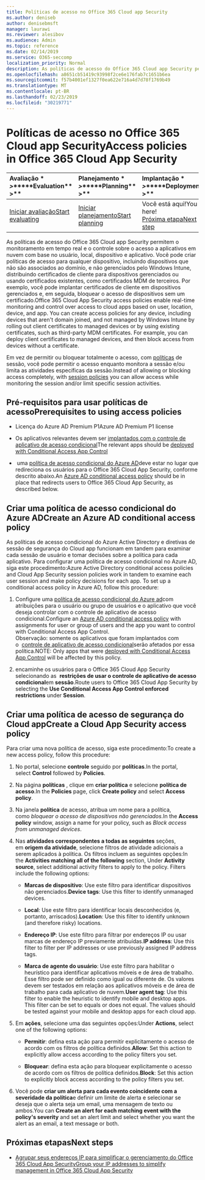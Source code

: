 ```yaml
---
title: Políticas de acesso no Office 365 Cloud app Security
ms.author: deniseb
author: denisebmsft
manager: laurawi
ms.reviewer: alesibov
ms.audience: Admin
ms.topic: reference
ms.date: 02/14/2019
ms.service: O365-seccomp
localization_priority: Normal
description: As políticas de acesso do Office 365 Cloud app Security permitem o monitoramento em tempo real e o controle sobre o acesso a aplicativos em nuvem com base no usuário, local, dispositivo e aplicativo. Você pode criar políticas de acesso para qualquer dispositivo, incluindo dispositivos que não são associados ao domínio, e não gerenciados pelo Windows Intune, distribuindo certificados de cliente para dispositivos gerenciados ou usando certificados existentes, como certificados MDM de terceiros. Por exemplo, você pode implantar certificados de cliente em dispositivos gerenciados e, em seguida, bloquear o acesso de dispositivos sem um certificado.
ms.openlocfilehash: a8651cb51419c93998f2ce6e176fab7c1651b6ea
ms.sourcegitcommit: f57b4001ef1327f0ea622e716a4d7d78f1769b49
ms.translationtype: MT
ms.contentlocale: pt-BR
ms.lasthandoff: 02/23/2019
ms.locfileid: "30219771"
---
```

# <a name="access-policies-in-office-365-cloud-app-security"></a><span data-ttu-id="30db2-105">Políticas de acesso no Office 365 Cloud app Security</span><span class="sxs-lookup"><span data-stu-id="30db2-105">Access policies in Office 365 Cloud App Security</span></span>

|<span data-ttu-id="30db2-106">Avaliação \* *\>*\*</span><span class="sxs-lookup"><span data-stu-id="30db2-106">\*\*\*\*Evaluation\*\* \>\*\*</span></span>|<span data-ttu-id="30db2-107">Planejamento \* *\>*\*</span><span class="sxs-lookup"><span data-stu-id="30db2-107">\*\*\*\*Planning\*\* \>\*\*</span></span>|<span data-ttu-id="30db2-108">Implantação \* *\>*\*</span><span class="sxs-lookup"><span data-stu-id="30db2-108">\*\*\*\*Deployment\*\* \>\*\*</span></span>|<span data-ttu-id="30db2-109">Utilização \* \* \*</span><span class="sxs-lookup"><span data-stu-id="30db2-109">\*\*\*\*Utilization\*\*\*\*</span></span>|
|:-----|:-----|:-----|:-----|
|[<span data-ttu-id="30db2-110">Iniciar avaliação</span><span class="sxs-lookup"><span data-stu-id="30db2-110">Start evaluating</span></span>](office-365-cas-overview.md) <br/> |[<span data-ttu-id="30db2-111">Iniciar planejamento</span><span class="sxs-lookup"><span data-stu-id="30db2-111">Start planning</span></span>](get-ready-for-office-365-cas.md) <br/> |<span data-ttu-id="30db2-112">Você está aqui!</span><span class="sxs-lookup"><span data-stu-id="30db2-112">You are here!</span></span>  <br/> [<span data-ttu-id="30db2-113">Próxima etapa</span><span class="sxs-lookup"><span data-stu-id="30db2-113">Next step</span></span>](group-your-ip-addresses-in-ocas.md) <br/> |[<span data-ttu-id="30db2-114">Começar a usar</span><span class="sxs-lookup"><span data-stu-id="30db2-114">Start utilizing</span></span>](utilization-activities-for-ocas.md) <br/> |

<span data-ttu-id="30db2-p102">As políticas de acesso do Office 365 Cloud app Security permitem o monitoramento em tempo real e o controle sobre o acesso a aplicativos em nuvem com base no usuário, local, dispositivo e aplicativo. Você pode criar políticas de acesso para qualquer dispositivo, incluindo dispositivos que não são associados ao domínio, e não gerenciados pelo Windows Intune, distribuindo certificados de cliente para dispositivos gerenciados ou usando certificados existentes, como certificados MDM de terceiros. Por exemplo, você pode implantar certificados de cliente em dispositivos gerenciados e, em seguida, bloquear o acesso de dispositivos sem um certificado.</span><span class="sxs-lookup"><span data-stu-id="30db2-p102">Office 365 Cloud App Security access policies enable real-time monitoring and control over access to cloud apps based on user, location, device, and app. You can create access policies for any device, including devices that aren't domain joined, and not managed by Windows Intune by rolling out client certificates to managed devices or by using existing certificates, such as third-party MDM certificates. For example, you can deploy client certificates to managed devices, and then block access from devices without a certificate.</span></span>

<span data-ttu-id="30db2-118">Em vez de permitir ou bloquear totalmente o acesso, com [políticas](ocas-session-policies.md) de sessão, você pode permitir o acesso enquanto monitora a sessão e/ou limita as atividades específicas da sessão.</span><span class="sxs-lookup"><span data-stu-id="30db2-118">Instead of allowing or blocking access completely, with [session policies](ocas-session-policies.md) you can allow access while monitoring the session and/or limit specific session activities.</span></span>

## <a name="prerequisites-to-using-access-policies"></a><span data-ttu-id="30db2-119">Pré-requisitos para usar políticas de acesso</span><span class="sxs-lookup"><span data-stu-id="30db2-119">Prerequisites to using access policies</span></span>

- <span data-ttu-id="30db2-120">Licença do Azure AD Premium P1</span><span class="sxs-lookup"><span data-stu-id="30db2-120">Azure AD Premium P1 license</span></span>

- <span data-ttu-id="30db2-121">Os aplicativos relevantes devem ser [implantados com o controle de aplicativo de acesso condicional](https://docs.microsoft.com/en-us/cloud-app-security/proxy-deployment-aad)</span><span class="sxs-lookup"><span data-stu-id="30db2-121">The relevant apps should be [deployed with Conditional Access App Control](https://docs.microsoft.com/en-us/cloud-app-security/proxy-deployment-aad)</span></span>

- <span data-ttu-id="30db2-122"> uma [política de acesso condicional do Azure AD](https://docs.microsoft.com/azure/active-directory/active-directory-conditional-access-azure-portal)deve estar no lugar que redireciona os usuários para o Office 365 Cloud App Security, conforme descrito abaixo.</span><span class="sxs-lookup"><span data-stu-id="30db2-122">An [Azure AD conditional access policy](https://docs.microsoft.com/azure/active-directory/active-directory-conditional-access-azure-portal) should be in place that redirects users to Office 365 Cloud App Security, as described below.</span></span>

## <a name="create-an-azure-ad-conditional-access-policy"></a><span data-ttu-id="30db2-123">Criar uma política de acesso condicional do Azure AD</span><span class="sxs-lookup"><span data-stu-id="30db2-123">Create an Azure AD conditional access policy</span></span>

<span data-ttu-id="30db2-p103">As políticas de acesso condicional do Azure Active Directory e diretivas de sessão de segurança do Cloud app funcionam em tandem para examinar cada sessão de usuário e tomar decisões sobre a política para cada aplicativo. Para configurar uma política de acesso condicional no Azure AD, siga este procedimento:</span><span class="sxs-lookup"><span data-stu-id="30db2-p103">Azure Active Directory conditional access policies and Cloud App Security session policies work in tandem to examine each user session and make policy decisions for each app. To set up a conditional access policy in Azure AD, follow this procedure:</span></span>

1. <span data-ttu-id="30db2-126">Configure uma [política de acesso condicional do Azure ad](https://docs.microsoft.com/azure/active-directory/active-directory-conditional-access-azure-portal)com atribuições para o usuário ou grupo de usuários e o aplicativo que você deseja controlar com o controle de aplicativo de acesso condicional.</span><span class="sxs-lookup"><span data-stu-id="30db2-126">Configure an [Azure AD conditional access policy](https://docs.microsoft.com/azure/active-directory/active-directory-conditional-access-azure-portal) with assignments for user or group of users and the app you want to control with Conditional Access App Control.</span></span><br><span data-ttu-id="30db2-127">Observação: somente os aplicativos que foram implantados com o  [controle de aplicativo de acesso condicional](https://docs.microsoft.com/cloud-app-security/proxy-deployment-aad)serão afetados por essa política.</span><span class="sxs-lookup"><span data-stu-id="30db2-127">NOTE: Only apps that were [deployed with Conditional Access App Control](https://docs.microsoft.com/cloud-app-security/proxy-deployment-aad) will be affected by this policy.</span></span>

2. <span data-ttu-id="30db2-128">encaminhe os usuários para o Office 365 Cloud App Security selecionando as  **restrições de usar o controle de aplicativo de acesso condicional**em **sessão**.</span><span class="sxs-lookup"><span data-stu-id="30db2-128">Route users to Office 365 Cloud App Security by selecting the **Use Conditional Access App Control enforced restrictions** under **Session**.</span></span>

## <a name="create-a-cloud-app-security-access-policy"></a><span data-ttu-id="30db2-129">Criar uma política de acesso de segurança do Cloud app</span><span class="sxs-lookup"><span data-stu-id="30db2-129">Create a Cloud App Security access policy</span></span>

<span data-ttu-id="30db2-130">Para criar uma nova política de acesso, siga este procedimento:</span><span class="sxs-lookup"><span data-stu-id="30db2-130">To create a new access policy, follow this procedure:</span></span>

1. <span data-ttu-id="30db2-131">No portal, selecione **controle** seguido por **políticas**.</span><span class="sxs-lookup"><span data-stu-id="30db2-131">In the portal, select **Control** followed by **Policies**.</span></span>

2. <span data-ttu-id="30db2-132">Na página **políticas** , clique em **criar política** e selecione **política de acesso**.</span><span class="sxs-lookup"><span data-stu-id="30db2-132">In the **Policies** page, click **Create policy** and select **Access policy**.</span></span>

3. <span data-ttu-id="30db2-133">Na janela **política** de acesso, atribua um nome para a política, como *bloquear o acesso de dispositivos não gerenciados*.</span><span class="sxs-lookup"><span data-stu-id="30db2-133">In the **Access policy** window, assign a name for your policy, such as *Block access from unmanaged devices*.</span></span>

4. <span data-ttu-id="30db2-p104">Nas **atividades correspondentes a todas as seguintes** seções, em **origem da atividade**, selecione filtros de atividade adicionais a serem aplicados à política. Os filtros incluem as seguintes opções:</span><span class="sxs-lookup"><span data-stu-id="30db2-p104">In the **Activities matching all of the following** section, Under **Activity source**, select additional activity filters to apply to the policy. Filters include the following options:</span></span>
    
    - <span data-ttu-id="30db2-136">**Marcas de dispositivo**: Use este filtro para identificar dispositivos não gerenciados.</span><span class="sxs-lookup"><span data-stu-id="30db2-136">**Device tags**: Use this filter to identify unmanaged devices.</span></span>
    
    - <span data-ttu-id="30db2-137">**Local**: Use este filtro para identificar locais desconhecidos (e, portanto, arriscados).</span><span class="sxs-lookup"><span data-stu-id="30db2-137">**Location**: Use this filter to identify unknown (and therefore risky) locations.</span></span>
    
    - <span data-ttu-id="30db2-138">**Endereço IP**: Use este filtro para filtrar por endereços IP ou usar marcas de endereço IP previamente atribuídas.</span><span class="sxs-lookup"><span data-stu-id="30db2-138">**IP address**: Use this filter to filter per IP addresses or use previously assigned IP address tags.</span></span>
    
    - <span data-ttu-id="30db2-p105">**Marca de agente do usuário**: Use este filtro para habilitar o heurístico para identificar aplicativos móveis e de área de trabalho. Esse filtro pode ser definido como igual ou diferente de. Os valores devem ser testados em relação aos aplicativos móveis e de área de trabalho para cada aplicativo de nuvem.</span><span class="sxs-lookup"><span data-stu-id="30db2-p105">**User agent tag**: Use this filter to enable the heuristic to identify mobile and desktop apps. This filter can be set to equals or does not equal. The values should be tested against your mobile and desktop apps for each cloud app.</span></span>

5. <span data-ttu-id="30db2-142">Em **ações**, selecione uma das seguintes opções:</span><span class="sxs-lookup"><span data-stu-id="30db2-142">Under **Actions**, select one of the following options:</span></span>
    
    - <span data-ttu-id="30db2-143">**Permitir**: defina esta ação para permitir explicitamente o acesso de acordo com os filtros de política definidos.</span><span class="sxs-lookup"><span data-stu-id="30db2-143">**Allow**: Set this action to explicitly allow access according to the policy filters you set.</span></span>
    
    - <span data-ttu-id="30db2-144">**Bloquear**: defina esta ação para bloquear explicitamente o acesso de acordo com os filtros de política definidos.</span><span class="sxs-lookup"><span data-stu-id="30db2-144">**Block**: Set this action to explicitly block access according to the policy filters you set.</span></span>

6. <span data-ttu-id="30db2-145">Você pode **criar um alerta para cada evento coincidente com a severidade da política**e definir um limite de alerta e selecionar se deseja que o alerta seja um email, uma mensagem de texto ou ambos.</span><span class="sxs-lookup"><span data-stu-id="30db2-145">You can **Create an alert for each matching event with the policy's severity** and set an alert limit and select whether you want the alert as an email, a text message or both.</span></span>

## <a name="next-steps"></a><span data-ttu-id="30db2-146">Próximas etapas</span><span class="sxs-lookup"><span data-stu-id="30db2-146">Next steps</span></span>

- [<span data-ttu-id="30db2-147">Agrupar seus endereços IP para simplificar o gerenciamento do Office 365 Cloud App Security</span><span class="sxs-lookup"><span data-stu-id="30db2-147">Group your IP addresses to simplify management in Office 365 Cloud App Security</span></span>](group-your-ip-addresses-in-ocas.md)